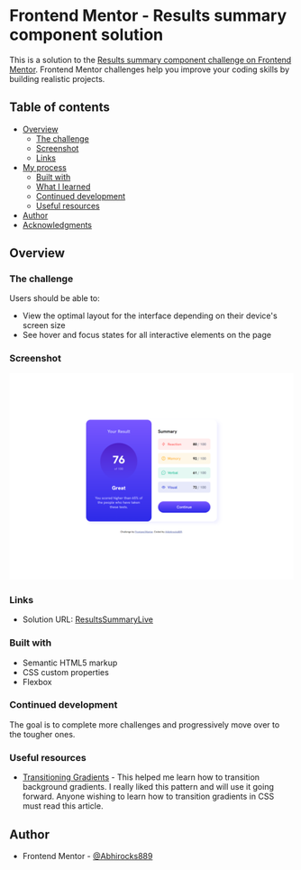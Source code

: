# Frontend Mentor - Results summary component solution

This is a solution to the [Results summary component challenge on Frontend Mentor](https://www.frontendmentor.io/challenges/results-summary-component-CE_K6s0maV). Frontend Mentor challenges help you improve your coding skills by building realistic projects.

## Table of contents

- [Overview](#overview)
  - [The challenge](#the-challenge)
  - [Screenshot](#screenshot)
  - [Links](#links)
- [My process](#my-process)
  - [Built with](#built-with)
  - [What I learned](#what-i-learned)
  - [Continued development](#continued-development)
  - [Useful resources](#useful-resources)
- [Author](#author)
- [Acknowledgments](#acknowledgments)

## Overview

### The challenge

Users should be able to:

- View the optimal layout for the interface depending on their device's screen size
- See hover and focus states for all interactive elements on the page

### Screenshot

![](./assets/images/screenshot.png)

### Links

- Solution URL: [ResultsSummaryLive](https://abhirocks889.github.io/ResultsSummary/)

### Built with

- Semantic HTML5 markup
- CSS custom properties
- Flexbox

### Continued development

The goal is to complete more challenges and progressively move over to the tougher ones.

### Useful resources

- [Transitioning Gradients](https://keithjgrant.com/posts/2017/07/transitioning-gradients/) - This helped me learn how to transition background gradients. I really liked this pattern and will use it going forward. Anyone wishing to learn how to transition gradients in CSS must read this article.

## Author

- Frontend Mentor - [@Abhirocks889](https://www.frontendmentor.io/profile/Abhirocks889)
